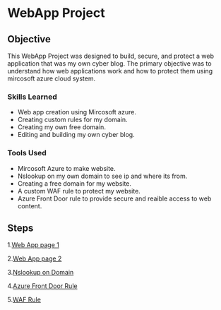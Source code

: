 # WebApp Project

## Objective

This WebApp Project was designed to build, secure, and protect a web application that was my own cyber blog. The primary objective was to understand how web applications work and how to protect them using mircosoft azure cloud system. 

### Skills Learned

- Web app creation using Mircosoft azure.
- Creating custom rules for my domain.
- Creating my own free domain.
- Editing and building my own cyber blog.

### Tools Used

- Mircosoft Azure to make website.
- Nslookup on my own domain to see ip and where its from. 
- Creating a free domain for my website.
- A custom WAF rule to protect my website.
- Azure Front Door rule to provide secure and reaible access to web content.

## Steps

1.[Web App page 1
](https://github.com/Adamgzlez/WebApp-Project/blob/main/Screen%20Shot%202023-03-30%20at%2010.07.16%20PM.png)

2.[Web App page 2
](https://github.com/Adamgzlez/WebApp-Project/blob/main/Screen%20Shot%202023-03-30%20at%2010.07.25%20PM.png)

3.[Nslookup on Domain
](https://github.com/Adamgzlez/WebApp-Project/blob/main/Screen%20Shot%202023-03-30%20at%2010.36.58%20PM.png)

4.[Azure Front Door Rule
](https://github.com/Adamgzlez/WebApp-Project/blob/main/Screen%20Shot%202023-03-30%20at%209.39.49%20PM.png)

5.[WAF Rule
](https://github.com/Adamgzlez/WebApp-Project/blob/main/Screen%20Shot%202023-03-30%20at%209.42.50%20PM.png)
